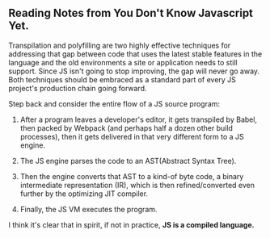 ## Reading Notes from You Don't Know Javascript Yet. 

Transpilation and polyfilling are two highly effective techniques for addressing that gap between code 
that uses the latest stable features in the language and the old environments a site or application needs 
to still support. Since JS isn't going to stop improving, the gap will never go away. Both techniques 
should be embraced as a standard part of every JS project's production chain going forward.

Step back and consider the entire flow of a JS source program:

1. After a program leaves a developer's editor, it gets transpiled by Babel, then packed by Webpack (and perhaps half a dozen other build processes), then it gets delivered in that very different form to a JS engine.

2. The JS engine parses the code to an AST(Abstract Syntax Tree).

3. Then the engine converts that AST to a kind-of byte code, a binary intermediate representation (IR), which is then refined/converted even further by the optimizing JIT compiler.

4. Finally, the JS VM executes the program.

I think it's clear that in spirit, if not in practice, **JS is a compiled language.**

